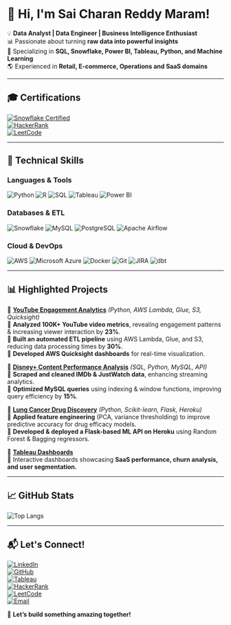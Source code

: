 # 👋 Hi, I'm Sai Charan Reddy Maram!  

💡 **Data Analyst | Data Engineer | Business Intelligence Enthusiast**  
📊 Passionate about turning **raw data into powerful insights**  
🚀 Specializing in **SQL, Snowflake, Power BI, Tableau, Python, and Machine Learning**  
🌎 Experienced in **Retail, E-commerce, Operations and SaaS domains**  

---

## 🎓 **Certifications**  

[![Snowflake Certified](https://img.shields.io/badge/Snowflake%20Certified-29B5E8?style=for-the-badge&logo=snowflake&logoColor=white)](https://achieve.snowflake.com/13aa1855-0b5e-40ef-93ae-805bf3c15003#acc.n1OlVvXh)  
[![HackerRank](https://img.shields.io/badge/HackerRank-32CD32?style=for-the-badge&logo=hackerrank&logoColor=white)](https://www.hackerrank.com/profile/maramsaicharan21)  
[![LeetCode](https://img.shields.io/badge/LeetCode-FFA116?style=for-the-badge&logo=leetcode&logoColor=black)](https://leetcode.com/u/maramsaicharan2000/)  

---

## 🚀 **Technical Skills**  

### **Languages & Tools**  
![Python](https://img.shields.io/badge/Python-3776AB?style=for-the-badge&logo=python&logoColor=white)
![R](https://img.shields.io/badge/R-276DC3?style=for-the-badge&logo=r&logoColor=white)
![SQL](https://img.shields.io/badge/SQL-4479A1?style=for-the-badge&logo=mysql&logoColor=white)
![Tableau](https://img.shields.io/badge/Tableau-E97627?style=for-the-badge&logo=tableau&logoColor=white)
![Power BI](https://img.shields.io/badge/PowerBI-F2C811?style=for-the-badge&logo=powerbi&logoColor=black)

### **Databases & ETL**  
![Snowflake](https://img.shields.io/badge/Snowflake-29B5E8?style=for-the-badge&logo=snowflake&logoColor=white)
![MySQL](https://img.shields.io/badge/MySQL-4479A1?style=for-the-badge&logo=mysql&logoColor=white)
![PostgreSQL](https://img.shields.io/badge/PostgreSQL-336791?style=for-the-badge&logo=postgresql&logoColor=white)
![Apache Airflow](https://img.shields.io/badge/Apache%20Airflow-017CEE?style=for-the-badge&logo=apache-airflow&logoColor=white)

### **Cloud & DevOps**  
![AWS](https://img.shields.io/badge/AWS-232F3E?style=for-the-badge&logo=amazon-aws&logoColor=white)
![Microsoft Azure](https://img.shields.io/badge/Azure-0078D4?style=for-the-badge&logo=microsoft-azure&logoColor=white)
![Docker](https://img.shields.io/badge/Docker-2496ED?style=for-the-badge&logo=docker&logoColor=white)
![Git](https://img.shields.io/badge/Git-F05032?style=for-the-badge&logo=git&logoColor=white)
![JIRA](https://img.shields.io/badge/JIRA-0052CC?style=for-the-badge&logo=jira&logoColor=white) 
![dbt](https://img.shields.io/badge/dbt-FF694B?style=for-the-badge&logo=dbt&logoColor=white)


---

## 📊 **Highlighted Projects**
🔹 **[YouTube Engagement Analytics](https://github.com/maram-sai-charan-reddy/YouTube-Analytics)** _(Python, AWS Lambda, Glue, S3, Quicksight)_  
📌 **Analyzed 100K+ YouTube video metrics**, revealing engagement patterns & increasing viewer interaction by **23%**.  
📌 **Built an automated ETL pipeline** using AWS Lambda, Glue, and S3, reducing data processing times by **30%**.  
📌 **Developed AWS Quicksight dashboards** for real-time visualization.  

🔹 **[Disney+ Content Performance Analysis](https://github.com/maram-sai-charan-reddy/Disney-Plus-Analysis)** _(SQL, Python, MySQL, API)_  
📌 **Scraped and cleaned IMDb & JustWatch data**, enhancing streaming analytics.  
📌 **Optimized MySQL queries** using indexing & window functions, improving query efficiency by **15%**.  

🔹 **[Lung Cancer Drug Discovery](https://github.com/maram-sai-charan-reddy/Lung-Cancer-Drug-Discovery)** _(Python, Scikit-learn, Flask, Heroku)_  
📌 **Applied feature engineering** (PCA, variance thresholding) to improve predictive accuracy for drug efficacy models.  
📌 **Developed & deployed a Flask-based ML API on Heroku** using Random Forest & Bagging regressors.  

🔹 **[Tableau Dashboards](https://public.tableau.com/app/profile/sai.charan.reddy.maram4005/vizzes)**  
📌 Interactive dashboards showcasing **SaaS performance, churn analysis, and user segmentation.**  

---

## 📈 **GitHub Stats**
![Top Langs](https://github-readme-stats.vercel.app/api/top-langs/?username=maram-sai-charan-reddy&layout=compact)  

---

## 📬 **Let's Connect!**
[![LinkedIn](https://img.shields.io/badge/LinkedIn-0A66C2?style=for-the-badge&logo=linkedin&logoColor=white)](https://www.linkedin.com/in/maram-sai-charan-reddy-50836a180/)  
[![GitHub](https://img.shields.io/badge/GitHub-181717?style=for-the-badge&logo=github&logoColor=white)](https://github.com/maram-sai-charan-reddy)  
[![Tableau](https://img.shields.io/badge/Tableau-E97627?style=for-the-badge&logo=tableau&logoColor=white)](https://public.tableau.com/app/profile/sai.charan.reddy.maram4005/vizzes)  
[![HackerRank](https://img.shields.io/badge/HackerRank-32CD32?style=for-the-badge&logo=hackerrank&logoColor=white)](https://www.hackerrank.com/profile/maramsaicharan21)  
[![LeetCode](https://img.shields.io/badge/LeetCode-FFA116?style=for-the-badge&logo=leetcode&logoColor=black)](https://leetcode.com/u/maramsaicharan2000/)  
[![Email](https://img.shields.io/badge/Email-D14836?style=for-the-badge&logo=gmail&logoColor=white)](mailto:maram.sai1207@gmail.com)  

🚀 **Let’s build something amazing together!**
